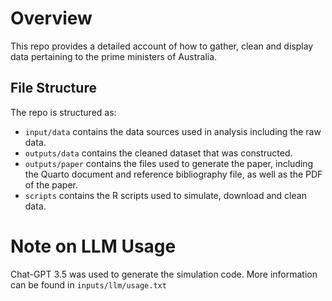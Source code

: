 # Overview

This repo provides a detailed account of how to gather, clean and display data pertaining to the prime ministers of Australia.

## File Structure

The repo is structured as:

-   `input/data` contains the data sources used in analysis including the raw data.
-   `outputs/data` contains the cleaned dataset that was constructed.
-   `outputs/paper` contains the files used to generate the paper, including the Quarto document and reference bibliography file, as well as the PDF of the paper.
-   `scripts` contains the R scripts used to simulate, download and clean data.

# Note on LLM Usage
Chat-GPT 3.5 was used to generate the simulation code. More information can be found in ```inputs/llm/usage.txt```